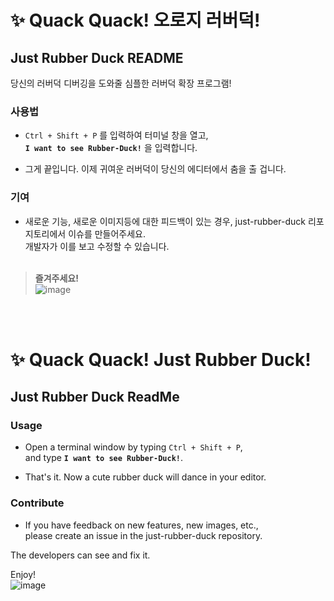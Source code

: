 # ✨ Quack Quack! 오로지 러버덕!
## Just Rubber Duck README
당신의 러버덕 디버깅을 도와줄 심플한 러버덕 확장 프로그램!

### 사용법
- `Ctrl + Shift + P` 를 입력하여 터미널 창을 열고,  
**`I want to see Rubber-Duck!`** 을 입력합니다. 

- 그게 끝입니다. 이제 귀여운 러버덕이 당신의 에디터에서 춤을 출 겁니다.

### 기여
- 새로운 기능, 새로운 이미지등에 대한 피드백이 있는 경우, just-rubber-duck 리포지토리에서 이슈를 만들어주세요.  
개발자가 이를 보고 수정할 수 있습니다.  <br/><br/>

> **즐겨주세요!**  
![image](https://github.com/user-attachments/assets/835b2da3-7b51-469c-a1cb-0769ec9e9568)

<br/><br/>

# ✨ Quack Quack! Just Rubber Duck!

## Just Rubber Duck ReadMe 

### Usage
- Open a terminal window by typing `Ctrl + Shift + P`,  
and type **`I want to see Rubber-Duck!`**.

- That's it. Now a cute rubber duck will dance in your editor.

### Contribute
- If you have feedback on new features, new images, etc.,  
please create an issue in the just-rubber-duck repository.

The developers can see and fix it.


Enjoy!  
![image](https://github.com/user-attachments/assets/835b2da3-7b51-469c-a1cb-0769ec9e9568)